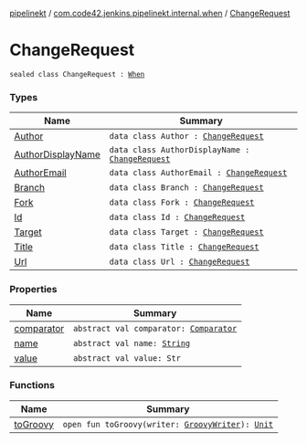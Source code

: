 [pipelinekt](../../index.md) / [com.code42.jenkins.pipelinekt.internal.when](../index.md) / [ChangeRequest](./index.md)

# ChangeRequest

`sealed class ChangeRequest : `[`When`](../../com.code42.jenkins.pipelinekt.core/-when.md)

### Types

| Name | Summary |
|---|---|
| [Author](-author/index.md) | `data class Author : `[`ChangeRequest`](./index.md) |
| [AuthorDisplayName](-author-display-name/index.md) | `data class AuthorDisplayName : `[`ChangeRequest`](./index.md) |
| [AuthorEmail](-author-email/index.md) | `data class AuthorEmail : `[`ChangeRequest`](./index.md) |
| [Branch](-branch/index.md) | `data class Branch : `[`ChangeRequest`](./index.md) |
| [Fork](-fork/index.md) | `data class Fork : `[`ChangeRequest`](./index.md) |
| [Id](-id/index.md) | `data class Id : `[`ChangeRequest`](./index.md) |
| [Target](-target/index.md) | `data class Target : `[`ChangeRequest`](./index.md) |
| [Title](-title/index.md) | `data class Title : `[`ChangeRequest`](./index.md) |
| [Url](-url/index.md) | `data class Url : `[`ChangeRequest`](./index.md) |

### Properties

| Name | Summary |
|---|---|
| [comparator](comparator.md) | `abstract val comparator: `[`Comparator`](../../com.code42.jenkins.pipelinekt.core/-comparator/index.md) |
| [name](name.md) | `abstract val name: `[`String`](https://kotlinlang.org/api/latest/jvm/stdlib/kotlin/-string/index.html) |
| [value](value.md) | `abstract val value: Str` |

### Functions

| Name | Summary |
|---|---|
| [toGroovy](to-groovy.md) | `open fun toGroovy(writer: `[`GroovyWriter`](../../com.code42.jenkins.pipelinekt.core.writer/-groovy-writer/index.md)`): `[`Unit`](https://kotlinlang.org/api/latest/jvm/stdlib/kotlin/-unit/index.html) |

